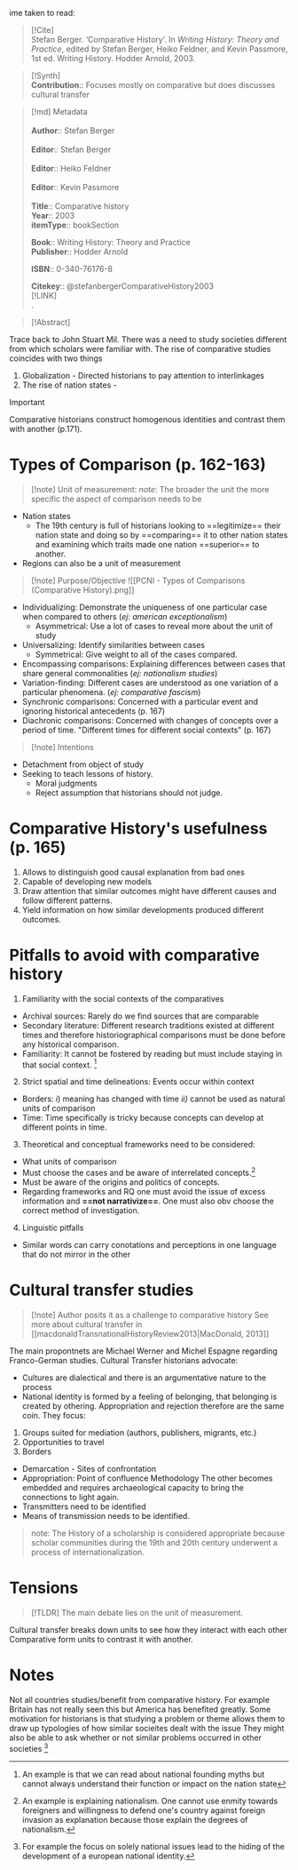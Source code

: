 ime taken to read: 
> [!Cite]  
> Stefan Berger. ‘Comparative History’. In _Writing History: Theory and Practice_, edited by Stefan Berger, Heiko Feldner, and Kevin Passmore, 1st ed. Writing History. Hodder Arnold, 2003.

> [!Synth]  
>**Contribution**:: Focuses mostly on comparative but does discusses cultural transfer

>[!md]  Metadata
></br>  
>**Author**:: Stefan Berger</br>  
>**Editor**:: Stefan Berger</br>  
>**Editor**:: Heiko Feldner</br>  
>**Editor**:: Kevin Passmore    </br>  
> **Title**:: Comparative history     </br>
> **Year**:: 2003      </br>
>**itemType**:: bookSection     </br>
>    
>    
>     
>**Book**:: Writing History: Theory and Practice     </br>
>**Publisher**:: Hodder Arnold     </br>
>     
>    
>    
>**ISBN**:: 0-340-76176-8 </br>
> 
>    
> **Citekey**:: @stefanbergerComparativeHistory2003    
> [!LINK]   
>.

> [!Abstract]  
>>  

Trace back to John Stuart Mil. There was a need to study societies different from which scholars were familiar with. 
The rise of comparative studies coincides with two things 
1. Globalization -  Directed historians to pay attention to interlinkages 
2. The rise of nation states -  
>[!important] 
>Comparative historians construct homogenous identities and contrast them with another (p.171).
# Types of Comparison (p. 162-163)
 >[!note] Unit of measurement: 
 >*note*: The broader the unit the more specific the aspect of comparison needs to be 
* Nation states 
	* The 19th century is full of historians looking to ==legitimize== their nation state and doing so by ==comparing== it to other nation states and examining which traits made one nation ==superior== to another. 
 * Regions can also be a unit of measurement 

>[!note] Purpose/Objective
>![[PCNI - Types of Comparisons (Comparative History).png]]
* Individualizing: Demonstrate the uniqueness of one particular case when compared to others (*ej: american exceptionalism*)
	* Asymmetrical: Use a lot of cases to reveal more about the unit of study 
* Universalizing: Identify similarities between cases 
	* Symmetrical: Give weight to all of the cases compared. 
* Encompassing comparisons: Explaining differences between cases that share general commonalities (*ej: nationalism studies*)
* Variation-finding: Different cases are understood as one variation of a particular phenomena. (*ej: comparative fascism*)
* Synchronic comparisons: Concerned with a particular event and ignoring historical antecedents (p. 167)
* Diachronic comparisons: Concerned with changes of concepts over a period of time. "Different times for different social contexts" (p. 167)
>[!note] Intentions 
* Detachment from object of study 
* Seeking to teach lessons of history. 
	* Moral judgments 
	* Reject assumption that historians should not judge.
# Comparative History's usefulness (p. 165)
1. Allows to distinguish good causal explanation from bad ones 
2. Capable of developing new models 
3. Draw attention that similar outcomes might have different causes and follow different patterns. 
4. Yield information on how similar developments produced different outcomes. 
# Pitfalls to avoid with comparative history 
1. Familiarity with the social contexts of the comparatives
* Archival sources: Rarely do we find sources that are comparable 
* Secondary literature: Different research traditions existed at different times and therefore historiographical comparisons must be done before any historical comparison. 
* Familiarity: It cannot be fostered by reading but must include staying in that social context. [^2]
2. Strict spatial and time delineations: Events occur within context
* Borders: *i*) meaning has changed with time *ii)* cannot be used as natural units of comparison 
* Time: Time specifically is tricky because concepts can develop at different points in time. 
3. Theoretical and conceptual frameworks need to be considered: 
* What units of comparison
* Must choose the cases and be aware of interrelated concepts.[^3] 
* Must be aware of the origins and politics of concepts. 
* Regarding frameworks and RQ one must avoid the issue of excess information and **==not narrativize==**. One must also obv choose the correct method of investigation.  
4. Linguistic pitfalls 
* Similar words can carry conotations and perceptions in one language that do not mirror in the other
# Cultural transfer studies 
>[!note] Author posits it as a challenge to comparative history
>See more about cultural transfer in [[macdonaldTransnationalHistoryReview2013|MacDonald, 2013]]

The main propontnets are Michael Werner and Michel Espagne regarding Franco-German studies. 
Cultural Transfer historians advocate:
+ Cultures are dialectical and there is an argumentative nature to the process 
+ National identity is formed by a feeling of belonging, that belonging is created by othering. Appropriation and rejection therefore are the same coin. 
They focus: 
1. Groups suited for mediation (authors, publishers, migrants, etc.)
2. Opportunities to travel 
3. Borders
+ Demarcation - Sites of confrontation
+ Appropriation: Point of confluence 
Methodology 
 The other becomes embedded and requires archaeological capacity to bring the connections to light again. 
+ Transmitters need to be identified
+ Means of transmission needs to be identified. 
>note: The History of a scholarship is considered appropriate because scholar communities during the 19th and 20th century underwent a process of internationalization. 
# Tensions
>[!TLDR]
>The main debate lies on the unit of measurement. 

Cultural transfer breaks down units to see how they interact with each other 
Comparative form units to contrast it with another.

# Notes
Not all countries studies/benefit from comparative history. For example Britain has not really seen this but America has benefited greatly. 
Some motivation for historians is that studying a problem or theme allows them to draw up typologies of how similar socieites dealt with the issue 
They might also be able to ask whether or not similar problems occurred in other societies [^1]

[^1]: For example the focus on solely national issues lead to the hiding of the development of a european national identity. 
[^2]: An example is that we can read about national founding myths but cannot always understand their function or impact on the nation state 
[^3]: An example is explaining nationalism. One cannot use enmity towards foreigners and willingness to defend one's country against foreign invasion as explanation because those explain the degrees of nationalism. 